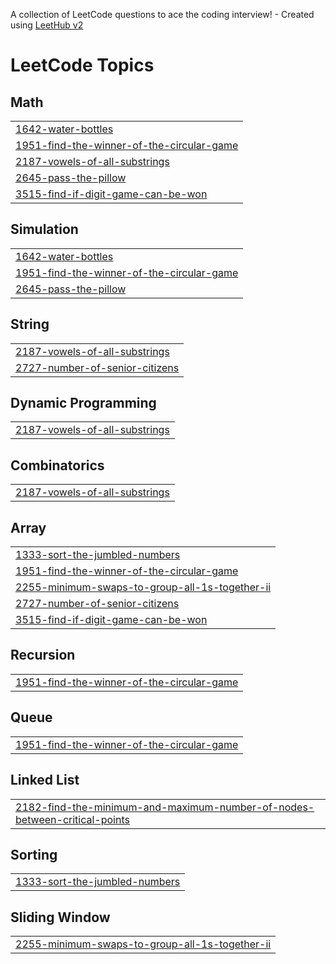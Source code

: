 A collection of LeetCode questions to ace the coding interview! - Created using [LeetHub v2](https://github.com/arunbhardwaj/LeetHub-2.0)
<!---LeetCode Topics Start-->
# LeetCode Topics
## Math
|  |
| ------- |
| [1642-water-bottles](https://github.com/sayantan4321/Leetcode_Solution/tree/master/1642-water-bottles) |
| [1951-find-the-winner-of-the-circular-game](https://github.com/sayantan4321/Leetcode_Solution/tree/master/1951-find-the-winner-of-the-circular-game) |
| [2187-vowels-of-all-substrings](https://github.com/sayantan4321/Leetcode_Solution/tree/master/2187-vowels-of-all-substrings) |
| [2645-pass-the-pillow](https://github.com/sayantan4321/Leetcode_Solution/tree/master/2645-pass-the-pillow) |
| [3515-find-if-digit-game-can-be-won](https://github.com/sayantan4321/Leetcode_Solution/tree/master/3515-find-if-digit-game-can-be-won) |
## Simulation
|  |
| ------- |
| [1642-water-bottles](https://github.com/sayantan4321/Leetcode_Solution/tree/master/1642-water-bottles) |
| [1951-find-the-winner-of-the-circular-game](https://github.com/sayantan4321/Leetcode_Solution/tree/master/1951-find-the-winner-of-the-circular-game) |
| [2645-pass-the-pillow](https://github.com/sayantan4321/Leetcode_Solution/tree/master/2645-pass-the-pillow) |
## String
|  |
| ------- |
| [2187-vowels-of-all-substrings](https://github.com/sayantan4321/Leetcode_Solution/tree/master/2187-vowels-of-all-substrings) |
| [2727-number-of-senior-citizens](https://github.com/sayantan4321/Leetcode_Solution/tree/master/2727-number-of-senior-citizens) |
## Dynamic Programming
|  |
| ------- |
| [2187-vowels-of-all-substrings](https://github.com/sayantan4321/Leetcode_Solution/tree/master/2187-vowels-of-all-substrings) |
## Combinatorics
|  |
| ------- |
| [2187-vowels-of-all-substrings](https://github.com/sayantan4321/Leetcode_Solution/tree/master/2187-vowels-of-all-substrings) |
## Array
|  |
| ------- |
| [1333-sort-the-jumbled-numbers](https://github.com/sayantan4321/Leetcode_Solution/tree/master/1333-sort-the-jumbled-numbers) |
| [1951-find-the-winner-of-the-circular-game](https://github.com/sayantan4321/Leetcode_Solution/tree/master/1951-find-the-winner-of-the-circular-game) |
| [2255-minimum-swaps-to-group-all-1s-together-ii](https://github.com/sayantan4321/Leetcode_Solution/tree/master/2255-minimum-swaps-to-group-all-1s-together-ii) |
| [2727-number-of-senior-citizens](https://github.com/sayantan4321/Leetcode_Solution/tree/master/2727-number-of-senior-citizens) |
| [3515-find-if-digit-game-can-be-won](https://github.com/sayantan4321/Leetcode_Solution/tree/master/3515-find-if-digit-game-can-be-won) |
## Recursion
|  |
| ------- |
| [1951-find-the-winner-of-the-circular-game](https://github.com/sayantan4321/Leetcode_Solution/tree/master/1951-find-the-winner-of-the-circular-game) |
## Queue
|  |
| ------- |
| [1951-find-the-winner-of-the-circular-game](https://github.com/sayantan4321/Leetcode_Solution/tree/master/1951-find-the-winner-of-the-circular-game) |
## Linked List
|  |
| ------- |
| [2182-find-the-minimum-and-maximum-number-of-nodes-between-critical-points](https://github.com/sayantan4321/Leetcode_Solution/tree/master/2182-find-the-minimum-and-maximum-number-of-nodes-between-critical-points) |
## Sorting
|  |
| ------- |
| [1333-sort-the-jumbled-numbers](https://github.com/sayantan4321/Leetcode_Solution/tree/master/1333-sort-the-jumbled-numbers) |
## Sliding Window
|  |
| ------- |
| [2255-minimum-swaps-to-group-all-1s-together-ii](https://github.com/sayantan4321/Leetcode_Solution/tree/master/2255-minimum-swaps-to-group-all-1s-together-ii) |
<!---LeetCode Topics End-->